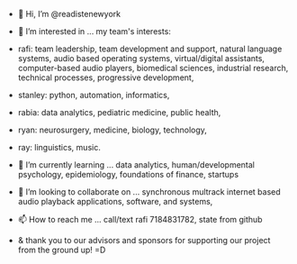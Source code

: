 - 👋 Hi, I’m @readistenewyork
- 👀 I’m interested in ... my team's interests:
- rafi: team leadership, team development and support, natural language systems, audio based operating systems, virtual/digital assistants, computer-based audio players, biomedical sciences, industrial research, technical processes, progressive development,
- stanley: python, automation, informatics,
- rabia: data analytics, pediatric medicine, public health,
- ryan: neurosurgery, medicine, biology, technology,
- ray: linguistics, music.
- 🌱 I’m currently learning ... data analytics, human/developmental psychology, epidemiology, foundations of finance, startups
- 💞️ I’m looking to collaborate on ... synchronous multrack internet based audio playback applications, software, and systems,
- 📫 How to reach me ... call/text rafi 7184831782, state from github

- & thank you to our advisors and sponsors for supporting our project from the ground up! =D

<!---
readistenewyork/readistenewyork is a ✨ special ✨ repository because its `README.md` (this file) appears on your GitHub profile.
You can click the Preview link to take a look at your changes.
--->
